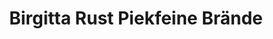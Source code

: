 ---
title: "Birgitta Rust Piekfeine Brände"
url: /bremen/birgitta-rust-piekfeine-braende/
shop: Spirituosen
---